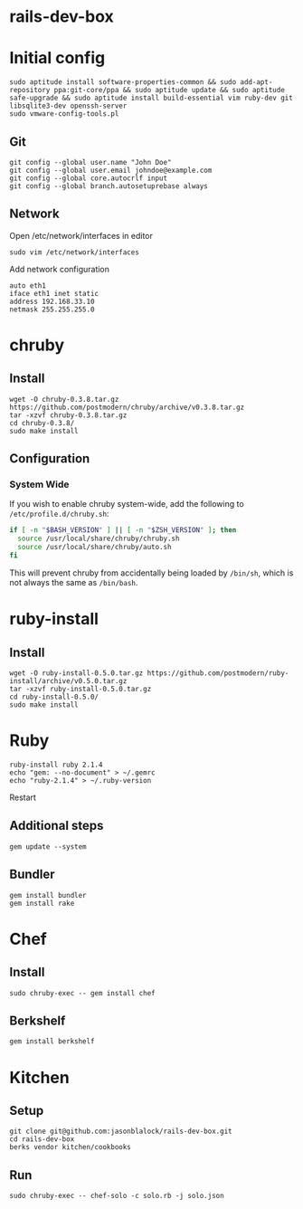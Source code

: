 rails-dev-box
=============
# Initial config

    sudo aptitude install software-properties-common && sudo add-apt-repository ppa:git-core/ppa && sudo aptitude update && sudo aptitude safe-upgrade && sudo aptitude install build-essential vim ruby-dev git libsqlite3-dev openssh-server
    sudo vmware-config-tools.pl

## Git

    git config --global user.name "John Doe"
    git config --global user.email johndoe@example.com
    git config --global core.autocrlf input
    git config --global branch.autosetuprebase always

## Network

Open /etc/network/interfaces in editor

    sudo vim /etc/network/interfaces

Add network configuration

    auto eth1
    iface eth1 inet static
    address 192.168.33.10
    netmask 255.255.255.0

# chruby

## Install

    wget -O chruby-0.3.8.tar.gz https://github.com/postmodern/chruby/archive/v0.3.8.tar.gz
    tar -xzvf chruby-0.3.8.tar.gz
    cd chruby-0.3.8/
    sudo make install

## Configuration

### System Wide

If you wish to enable chruby system-wide, add the following to
`/etc/profile.d/chruby.sh`:

``` bash
if [ -n "$BASH_VERSION" ] || [ -n "$ZSH_VERSION" ]; then
  source /usr/local/share/chruby/chruby.sh
  source /usr/local/share/chruby/auto.sh
fi
```

This will prevent chruby from accidentally being loaded by `/bin/sh`, which
is not always the same as `/bin/bash`.

# ruby-install

## Install

    wget -O ruby-install-0.5.0.tar.gz https://github.com/postmodern/ruby-install/archive/v0.5.0.tar.gz
    tar -xzvf ruby-install-0.5.0.tar.gz
    cd ruby-install-0.5.0/
    sudo make install

# Ruby

    ruby-install ruby 2.1.4
    echo "gem: --no-document" > ~/.gemrc
    echo "ruby-2.1.4" > ~/.ruby-version

Restart

## Additional steps

    gem update --system

## Bundler

    gem install bundler
    gem install rake

# Chef

## Install

    sudo chruby-exec -- gem install chef

## Berkshelf

    gem install berkshelf

# Kitchen

## Setup

    git clone git@github.com:jasonblalock/rails-dev-box.git
    cd rails-dev-box
    berks vendor kitchen/cookbooks

## Run

    sudo chruby-exec -- chef-solo -c solo.rb -j solo.json





